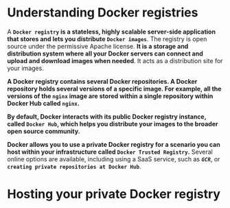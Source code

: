 # Understanding Docker registries

A **`Docker registry` is a stateless, highly scalable server-side application that stores and lets you distribute `Docker images`**. The registry is open source under the permissive Apache license. **It is a storage and distribution system where all your Docker servers can connect and upload and download images when needed**. It acts as a distribution site for your images.

**A Docker registry contains several Docker repositories. A Docker repository holds several versions of a specific image. For example, all the versions of the `nginx` image are stored within a single repository within Docker Hub called `nginx`.**

**By default, Docker interacts with its public Docker registry instance, called `Docker Hub`, which helps you distribute your images to the broader open source community.**

**Docker allows you to use a private Docker registry for a scenario you can host within your infrastructure called `Docker Trusted Registry`.** Several online options are available, including using a SaaS service, such as ***`GCR`***, or **`creating private repositories at Docker Hub`**.

# Hosting your private Docker registry